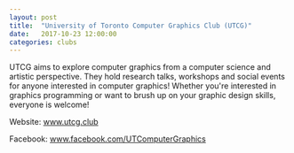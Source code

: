 ```yaml
---
layout: post
title:  "University of Toronto Computer Graphics Club (UTCG)"
date:   2017-10-23 12:00:00
categories: clubs
---
```


UTCG aims to explore computer graphics from a computer science and artistic perspective. They hold research talks, workshops and social events for anyone interested in computer graphics! Whether you're interested in graphics programming or want to brush up on your graphic design skills, everyone is welcome!

Website: www.utcg.club

Facebook: www.facebook.com/UTComputerGraphics
